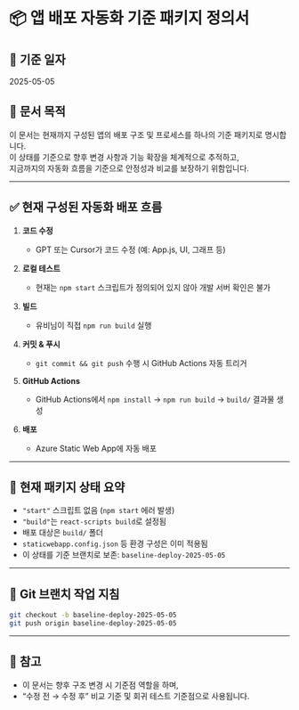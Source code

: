 # 📦 앱 배포 자동화 기준 패키지 정의서

## 📅 기준 일자
2025-05-05

## 🧭 문서 목적
이 문서는 현재까지 구성된 앱의 배포 구조 및 프로세스를 하나의 기준 패키지로 명시합니다.  
이 상태를 기준으로 향후 변경 사항과 기능 확장을 체계적으로 추적하고,  
지금까지의 자동화 흐름을 기준으로 안정성과 비교를 보장하기 위함입니다.

---

## ✅ 현재 구성된 자동화 배포 흐름

1. **코드 수정**
   - GPT 또는 Cursor가 코드 수정 (예: App.js, UI, 그래프 등)

2. **로컬 테스트**
   - 현재는 `npm start` 스크립트가 정의되어 있지 않아 개발 서버 확인은 불가

3. **빌드**
   - 유비님이 직접 `npm run build` 실행

4. **커밋 & 푸시**
   - `git commit && git push` 수행 시 GitHub Actions 자동 트리거

5. **GitHub Actions**
   - GitHub Actions에서 `npm install` → `npm run build` → `build/` 결과물 생성

6. **배포**
   - Azure Static Web App에 자동 배포

---

## 🧾 현재 패키지 상태 요약

- `"start"` 스크립트 없음 (`npm start` 에러 발생)
- `"build"`는 `react-scripts build`로 설정됨
- 배포 대상은 `build/` 폴더
- `staticwebapp.config.json` 등 환경 구성은 이미 적용됨
- 이 상태를 기준 브랜치로 보존: `baseline-deploy-2025-05-05`

---

## 🪪 Git 브랜치 작업 지침

```bash
git checkout -b baseline-deploy-2025-05-05
git push origin baseline-deploy-2025-05-05
```

---

## 📌 참고

- 이 문서는 향후 구조 변경 시 기준점 역할을 하며,
- “수정 전 → 수정 후” 비교 기준 및 회귀 테스트 기준점으로 사용됩니다.

